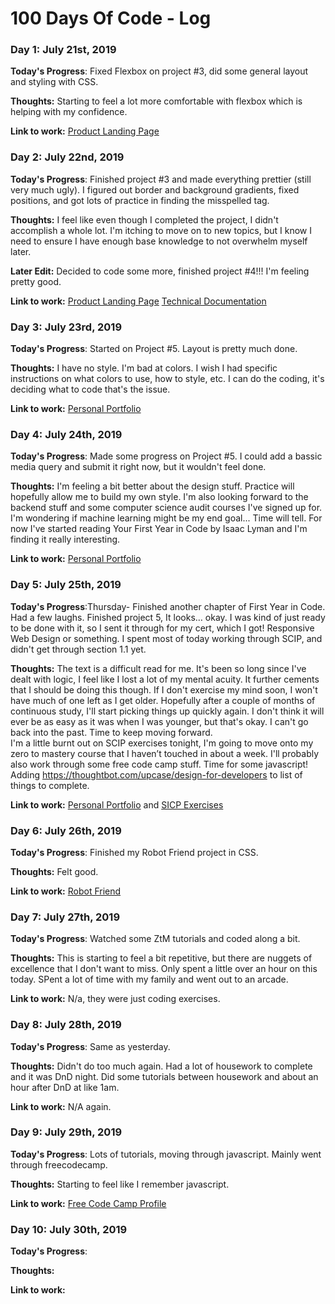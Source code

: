 # 100 Days Of Code - Log

### Day 1: July 21st, 2019

**Today's Progress**: Fixed Flexbox on project #3, did some general layout and styling with CSS. 

**Thoughts:** Starting to feel a lot more comfortable with flexbox which is helping with my confidence.

**Link to work:** [Product Landing Page](https://codepen.io/cynthiaw89/pen/MNYYPr)

### Day 2: July 22nd, 2019

**Today's Progress**: Finished project #3 and made everything prettier (still very much ugly).  I figured out border and background gradients, fixed positions, and got lots of practice in finding the misspelled tag.

**Thoughts:** I feel like even though I completed the project, I didn't accomplish a whole lot.  I'm itching to move on to new topics, but I know I need to ensure I have enough base knowledge to not overwhelm myself later.

**Later Edit:** Decided to code some more, finished project #4!!! I'm feeling pretty good.

**Link to work:** [Product Landing Page](https://codepen.io/cynthiaw89/pen/MNYYPr)
[Technical Documentation](https://codepen.io/cynthiaw89/pen/GVoRBE)

### Day 3: July 23rd, 2019

**Today's Progress**: Started on Project #5.  Layout is pretty much done.

**Thoughts:** I have no style.  I'm bad at colors.  I wish I had specific instructions on what colors to use, how to style, etc.  I can do the coding, it's deciding what to code that's the issue.


**Link to work:** [Personal Portfolio](https://codepen.io/cynthiaw89/full/xvVZVw)

### Day 4: July 24th, 2019

**Today's Progress**: Made some progress on Project #5.  I could add a bassic media query and submit it right now, but it wouldn't feel done.

**Thoughts:** I'm feeling a bit better about the design stuff.  Practice will hopefully allow me to build my own style.  I'm also looking forward to the backend stuff and some computer science audit courses I've signed up for.  I'm wondering if machine learning might be my end goal... Time will tell.  For now I've started reading Your First Year in Code by Isaac Lyman and I'm finding it really interesting.


**Link to work:** [Personal Portfolio](https://codepen.io/cynthiaw89/full/xvVZVw)

### Day 5: July 25th, 2019

**Today's Progress**:Thursday- Finished another chapter of First Year in Code.  Had a few laughs.
Finished project 5, It looks… okay.  I was kind of just ready to be done with it, so I sent it through for my cert, which I got!  Responsive Web Design or something.  I spent most of today working through SCIP, and didn't get through section 1.1 yet.  

**Thoughts:** The text is a difficult read for me.  It's been so long since I've dealt with logic, I feel like I lost a lot of my mental acuity.  It further cements that I should be doing this though.  If I don't exercise my mind soon, I won't have much of one left as I get older.  Hopefully after a couple of months of continuous study, I'll start picking things up quickly again.  I don't think it will ever be as easy as it was when I was younger, but that's okay.  I can't go back into the past.  Time to keep moving forward.  
I'm a little burnt out on SCIP exercises tonight, I'm going to move onto my zero to mastery course that I haven’t touched in about a week.  I'll probably also work through some free code camp stuff.  Time for some javascript!
Adding https://thoughtbot.com/upcase/design-for-developers to list of things to complete.

**Link to work:** [Personal Portfolio](https://codepen.io/cynthiaw89/full/xvVZVw) and [SICP Exercises](https://github.com/cynthiaw89/SICP-exercises)

### Day 6: July 26th, 2019

**Today's Progress**: Finished my Robot Friend project in CSS.  

**Thoughts:** Felt good.

**Link to work:** [Robot Friend](https://codepen.io/cynthiaw89/full/EqNPKd)

### Day 7: July 27th, 2019

**Today's Progress**: Watched some ZtM tutorials and coded along a bit.

**Thoughts:** This is starting to feel a bit repetitive, but there are nuggets of excellence that I don't want to miss.  Only spent a little over an hour on this today.  SPent a lot of time with my family and went out to an arcade.

**Link to work:** N/a, they were just coding exercises.

### Day 8: July 28th, 2019

**Today's Progress**: Same as yesterday.  

**Thoughts:** Didn't do too much again.  Had a lot of housework to complete and it was DnD night.  Did some tutorials between housework and about an hour after DnD at like 1am.

**Link to work:** N/A again.

### Day 9: July 29th, 2019

**Today's Progress**: Lots of tutorials, moving through javascript. Mainly went through freecodecamp.  

**Thoughts:** Starting to feel like I remember javascript.

**Link to work:** [Free Code Camp Profile](https://www.freecodecamp.org/cynthia_codes)

### Day 10: July 30th, 2019

**Today's Progress**: 

**Thoughts:** 

**Link to work:** 

